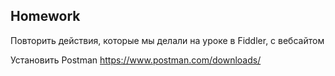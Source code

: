 ##  Homework

Повторить действия, которые мы делали на уроке в Fiddler, с вебсайтом

Установить Postman https://www.postman.com/downloads/
